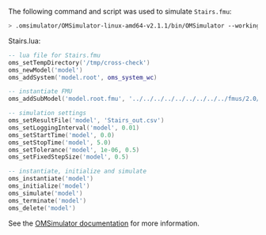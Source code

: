 The following command and script was used to simulate `Stairs.fmu`:
```bash
> .omsimulator/OMSimulator-linux-amd64-v2.1.1/bin/OMSimulator --workingDir=results/2.0/cs/linux64/OMSimulator/v2.1.1/YAKINDU_Statechart_Tools/4.0.4/Stairs --stripRoot=true --skipCSVHeader=true --addParametersToCSV=true --suppressPath=true --timeout=60 Stairs.lua
```

Stairs.lua:
```lua
-- lua file for Stairs.fmu
oms_setTempDirectory('/tmp/cross-check')
oms_newModel('model')
oms_addSystem('model.root', oms_system_wc)

-- instantiate FMU
oms_addSubModel('model.root.fmu', '../../../../../../../../../fmus/2.0/cs/linux64/YAKINDU_Statechart_Tools/4.0.4/Stairs/Stairs.fmu')

-- simulation settings
oms_setResultFile('model', 'Stairs_out.csv')
oms_setLoggingInterval('model', 0.01)
oms_setStartTime('model', 0.0)
oms_setStopTime('model', 5.0)
oms_setTolerance('model', 1e-06, 0.5)
oms_setFixedStepSize('model', 0.5)

-- instantiate, initialize and simulate
oms_instantiate('model')
oms_initialize('model')
oms_simulate('model')
oms_terminate('model')
oms_delete('model')
```
See the [OMSimulator documentation](https://openmodelica.org/doc/OMSimulator/master/html/index.html) for more information.

